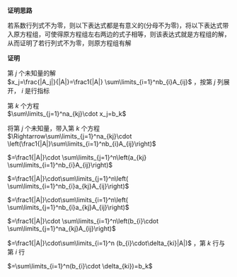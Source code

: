 **证明思路**  
  
若系数行列式不为零，则以下表达式都是有意义的(分母不为零)，将以下表达式带入原方程组，可使得原方程组左右两边的式子相等，则该表达式就是方程组的解，从而证明了若行列式不为零，则原方程组有解  
  
**证明**  
  
第 $j$ 个未知量的解  
 $x_j=\frac{|A_j|}{|A|}=\frac1{|A|}  
\sum\limits_{i=1}^nb_{i}A_{ij}$ ，按第 $j$ 列展开， $i$ 是行指标  
  
第 $k$ 个方程  
 $\sum\limits_{j=1}^na_{kj}\cdot x_j=b_k$   
  
将第 $j$ 个未知量，带入第 $k$ 个方程  
 $\Rightarrow\sum\limits_{j=1}^na_{kj}\cdot  
\left(\frac1{|A|}\sum\limits_{i=1}^nb_{i}A_{ij}\right)$   
  
 $=\frac1{|A|}\cdot \sum\limits_{j=1}^n\left(a_{kj}  
\sum\limits_{i=1}^nb_{i}A_{ij}\right)$   
  
 $=\frac1{|A|}\cdot\sum\limits_{j=1}^n\left(  
\sum\limits_{i=1}^nb_{i}a_{kj}A_{ij}\right)$   
  
 $=\frac1{|A|}\cdot\sum\limits_{i=1}^n\left(  
\sum\limits_{j=1}^nb_{i}a_{kj}A_{ij}\right)$   
  
 $=\frac1{|A|}\cdot \sum\limits_{i=1}^n\left(b_{i}\cdot  
\sum\limits_{j=1}^na_{kj}A_{ij}\right)$   
  
 $=\frac1{|A|}\cdot\sum\limits_{i=1}^n  
(b_{i}\cdot\delta_{ki}|A|)$ ，第 $k$ 行与第 $i$ 行  
  
 $=\sum\limits_{i=1}^n(b_{i}\cdot \delta_{ki})=b_k$   
  
